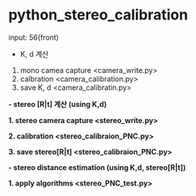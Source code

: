 # python_stereo_calibration

input: 56(front)

- K, d 계산
1. mono camea capture 				<camera_write.py>
2. calbration					<camera_calibration.py>
3. save K, d					<camera_calibratin.py>

**- stereo [R|t] 계산 (using K,d)**

**1. stereo camera capture				<stereo_write.py>**

**2. calibration					<stereo_calibraion_PNC.py>**

**3. save stereo[R|t]					<stereo_calibraion_PNC.py>**


**- stereo distance estimation (using K,d, stereo[R|t])**

**1. apply algorithms					<stereo_PNC_test.py>**

